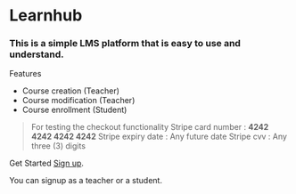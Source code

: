 # Learnhub

### This is a simple LMS platform that is easy to use and understand.

Features

+ Course creation (Teacher)
+ Course modification (Teacher)
+ Course enrollment (Student) 

> For testing the checkout functionality
> Stripe card number : **4242 4242 4242 4242**
> Stripe expiry date : Any future date
> Stripe cvv : Any three (3) digits



Get Started [Sign up](https://learnhub-six.vercel.app/auth/register).



You can signup as a teacher or a student.
